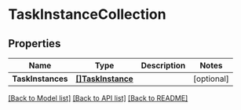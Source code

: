 # TaskInstanceCollection

## Properties

Name | Type | Description | Notes
------------ | ------------- | ------------- | -------------
**TaskInstances** | [**[]TaskInstance**](TaskInstance.md) |  | [optional] 

[[Back to Model list]](../README.md#documentation-for-models) [[Back to API list]](../README.md#documentation-for-api-endpoints) [[Back to README]](../README.md)


